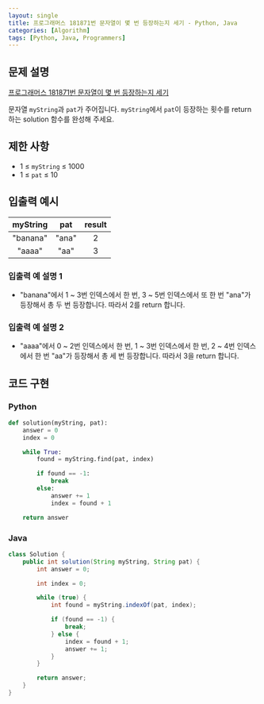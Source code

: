```yaml
---
layout: single
title: 프로그래머스 181871번 문자열이 몇 번 등장하는지 세기 - Python, Java
categories: [Algorithm]
tags: [Python, Java, Programmers]
---
```


## 문제 설명
[프로그래머스 181871번 문자열이 몇 번 등장하는지 세기](https://school.programmers.co.kr/learn/courses/30/lessons/181871)

문자열 `myString`과 `pat`가 주어집니다. `myString`에서 `pat`이 등장하는 횟수를 return 하는 solution 함수를 완성해 주세요.

## 제한 사항

* 1 ≤ `myString` ≤ 1000
* 1 ≤ `pat` ≤ 10

## 입출력 예시

| myString |  pat  | result |
|:--------:|:-----:|:------:|
| "banana" | "ana" |   2    |
|  "aaaa"  | "aa"  |   3    |

### 입출력 예 설명 1

* "banana"에서 1 ~ 3번 인덱스에서 한 번, 3 ~ 5번 인덱스에서 또 한 번 "ana"가 등장해서 총 두 번 등장합니다. 따라서 2를 return 합니다.

### 입출력 예 설명 2

* "aaaa"에서 0 ~ 2번 인덱스에서 한 번, 1 ~ 3번 인덱스에서 한 번, 2 ~ 4번 인덱스에서 한 번 "aa"가 등장해서 총 세 번 등장합니다. 따라서 3을 return 합니다.

## 코드 구현

### Python

```python
def solution(myString, pat):
    answer = 0
    index = 0

    while True:
        found = myString.find(pat, index)

        if found == -1:
            break
        else:
            answer += 1
            index = found + 1

    return answer
```

### Java

```java
class Solution {
    public int solution(String myString, String pat) {
        int answer = 0;

        int index = 0;

        while (true) {
            int found = myString.indexOf(pat, index);

            if (found == -1) {
                break;
            } else {
                index = found + 1;
                answer += 1;
            }
        }

        return answer;
    }
}
```